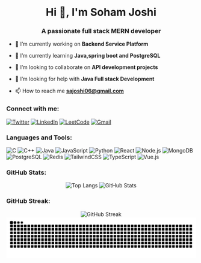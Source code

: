 <h1 align="center">Hi 👋, I'm Soham Joshi</h1>
<h3 align="center">A passionate full stack MERN developer</h3>


- 🔭 I’m currently working on **Backend Service Platform**

- 🌱 I’m currently learning **Java,spring boot and PostgreSQL**

- 👯 I’m looking to collaborate on **API development projects**

- 🤝 I’m looking for help with **Java Full stack Development**

- 📫 How to reach me **sajoshi06@gmail.com**

### Connect with me:
[![Twitter](https://img.shields.io/badge/Twitter-1DA1F2?logo=twitter&logoColor=white)](https://twitter.com/sajoshi_06)
[![LinkedIn](https://img.shields.io/badge/LinkedIn-0077B5?logo=linkedin&logoColor=white)](https://linkedin.com/in/sajoshi06)
[![LeetCode](https://img.shields.io/badge/LeetCode-F5C300?logo=leetcode&logoColor=black)](https://www.leetcode.com/sajoshi06)
[![Gmail](https://img.shields.io/badge/Gmail-D14836?logo=gmail&logoColor=white)](mailto:sajoshi06@gmail.com)

### Languages and Tools:
![C](https://img.shields.io/badge/C-00599C?logo=c&logoColor=white)
![C++](https://img.shields.io/badge/C%2B%2B-00599C?logo=c%2B%2B&logoColor=white)
![Java](https://img.shields.io/badge/Java-007396?logo=java&logoColor=white)
![JavaScript](https://img.shields.io/badge/JavaScript-F7DF1E?logo=javascript&logoColor=black)
![Python](https://img.shields.io/badge/Python-3776AB?logo=python&logoColor=white)
![React](https://img.shields.io/badge/React-61DAFB?logo=react&logoColor=black)
![Node.js](https://img.shields.io/badge/Node.js-339933?logo=node.js&logoColor=white)
![MongoDB](https://img.shields.io/badge/MongoDB-47A248?logo=mongodb&logoColor=white)
![PostgreSQL](https://img.shields.io/badge/PostgreSQL-336791?logo=postgresql&logoColor=white)
![Redis](https://img.shields.io/badge/Redis-DC382D?logo=redis&logoColor=white)
![TailwindCSS](https://img.shields.io/badge/TailwindCSS-38B2AC?logo=tailwindcss&logoColor=white)
![TypeScript](https://img.shields.io/badge/TypeScript-3178C6?logo=typescript&logoColor=white)
![Vue.js](https://img.shields.io/badge/Vue.js-4FC08D?logo=vue.js&logoColor=white)

### GitHub Stats:
<div align="center">
  <img src="https://github-readme-stats.vercel.app/api/top-langs?username=sojo06&show_icons=true&locale=en&layout=compact&bg_color=000000&title_color=00BFFF&text_color=ADFF2F" alt="Top Langs" width="400" height="180"/>
  <img src="https://github-readme-stats.vercel.app/api?username=sojo06&show_icons=true&locale=en&bg_color=000000&title_color=00BFFF&text_color=ADFF2F" alt="GitHub Stats" width="400" height="180"/>
</div>



### GitHub Streak:
<div align="center">
  <img src="https://github-readme-streak-stats.herokuapp.com/?user=sojo06&background=000000&border_radius=5&sideNums=FFFF00&currStreakLabel=ADFF2F&currStreakNum=FF6347&date_format=j%20M%20Y&dates=FFFFFF" alt="GitHub Streak" width="400" height="180"/>
</div>
<picture>
  <source media="(prefers-color-scheme: dark)" srcset="https://raw.githubusercontent.com/sojo06/sojo06/output/github-snake-dark.svg" />
  <source media="(prefers-color-scheme: light)" srcset="https://raw.githubusercontent.com/sojo06/sojo06/output/github-snake.svg" />
  <img alt="github-snake" src="https://raw.githubusercontent.com/sojo06/sojo06/output/github-snake.svg" />
</picture>
